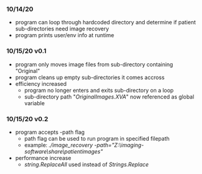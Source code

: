 ### 10/14/20
* program can loop through hardcoded directory and determine if patient sub-directories need image recovery
* program prints user/env info at runtime

### 10/15/20 v0.1
* program only moves image files from sub-directory containing "Original"
* program cleans up empty sub-directories it comes accross
* efficiency increased
    - program no longer enters and exits sub-directory on a loop
    - sub-directory path "*OriginalImages.XVA*" now referenced as global variable

### 10/15/20 v0.2
* program accepts -path flag
    - path flag can be used to run program in specified filepath
    - example: *./image_recovery -path="Z:\imaging-software\share\patientimages"*
* performance increase
    - *string.ReplaceAll* used instead of *Strings.Replace*